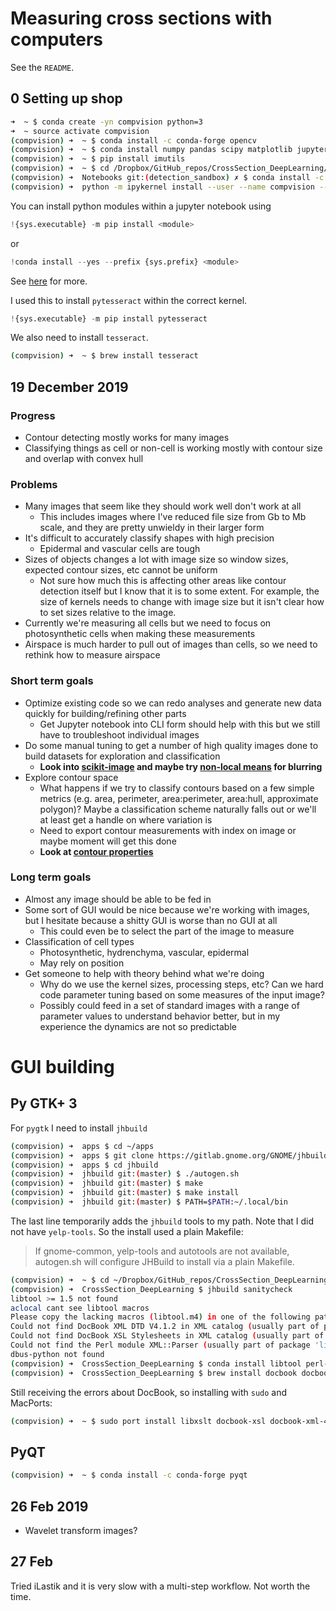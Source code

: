 # Measuring cross sections with computers
See the `README`.

## 0 Setting up shop
```bash
➜  ~ $ conda create -yn compvision python=3
➜  ~ source activate compvision
(compvision) ➜  ~ $ conda install -c conda-forge opencv
(compvision) ➜  ~ $ conda install numpy pandas scipy matplotlib jupyter_core
(compvision) ➜  ~ $ pip install imutils
(compvision) ➜  ~ $ cd /Dropbox/GitHub_repos/CrossSection_DeepLearning/Notebooks
(compvision) ➜  Notebooks git:(detection_sandbox) ✗ $ conda install -c conda-forge pillow
(compvision) ➜  python -m ipykernel install --user --name compvision --display-name "Computer Vision (compvision)"
```

You can install python modules within a jupyter notebook using

```python
!{sys.executable} -m pip install <module>
```

or

```python
!conda install --yes --prefix {sys.prefix} <module>
```

See [here](https://jakevdp.github.io/blog/2017/12/05/installing-python-packages-from-jupyter/) for more.

I used this to install `pytesseract` within the correct kernel.

```python
!{sys.executable} -m pip install pytesseract
```

We also need to install `tesseract`.

```bash
(compvision) ➜  ~ $ brew install tesseract
```

## 19 December 2019
### Progress
- Contour detecting mostly works for many images
- Classifying things as cell or non-cell is working mostly with contour size and overlap with convex hull

### Problems
- Many images that seem like they should work well don't work at all
  - This includes images where I've reduced file size from Gb to Mb scale, and they are pretty unwieldy in their larger form
- It's difficult to accurately classify shapes with high precision
  - Epidermal and vascular cells are tough
- Sizes of objects changes a lot with image size so window sizes, expected contour sizes, etc cannot be uniform
  - Not sure how much this is affecting other areas like contour detection itself but I know that it is to some extent. For example, the size of kernels needs to change with image size but it isn't clear how to set sizes relative to the image.
- Currently we're measuring all cells but we need to focus on photosynthetic cells when making these measurements
- Airspace is much harder to pull out of images than cells, so we need to rethink how to measure airspace

### Short term goals
- Optimize existing code so we can redo analyses and generate new data quickly for building/refining other parts
  - Get Jupyter notebook into CLI form should help with this but we still have to troubleshoot individual images
- Do some manual tuning to get a number of high quality images done to build datasets for exploration and classification
  - **Look into [scikit-image](https://scikit-image.org/docs/dev/auto_examples/edges/plot_contours.html) and maybe try [non-local means](https://scikit-image.org/docs/dev/auto_examples/filters/plot_nonlocal_means.html?highlight=non%20local%20means) for blurring**
- Explore contour space
  - What happens if we try to classify contours based on a few simple metrics (e.g. area, perimeter, area:perimeter, area:hull, approximate polygon)? Maybe a classification scheme naturally falls out or we'll at least get a handle on where variation is
  - Need to export contour measurements with index on image or maybe moment will get this done
  - **Look at [contour properties](https://docs.opencv.org/master/d1/d32/tutorial_py_contour_properties.html)**

### Long term goals
- Almost any image should be able to be fed in
- Some sort of GUI would be nice because we're working with images, but I hesitate because a shitty GUI is worse than no GUI at all
  - This could even be to select the part of the image to measure
- Classification of cell types
  - Photosynthetic, hydrenchyma, vascular, epidermal
  - May rely on position
- Get someone to help with theory behind what we're doing
  - Why do we use the kernel sizes, processing steps, etc? Can we hard code parameter tuning based on some measures of the input image?
  - Possibly could feed in a set of standard images with a range of parameter values to understand behavior better, but in my experience the dynamics are not so predictable


# GUI building
## Py GTK+ 3
For `pygtk` I need to install `jhbuild`

```bash
(compvision) ➜  apps $ cd ~/apps
(compvision) ➜  apps $ git clone https://gitlab.gnome.org/GNOME/jhbuild.git
(compvision) ➜  apps $ cd jhbuild
(compvision) ➜  jhbuild git:(master) $ ./autogen.sh
(compvision) ➜  jhbuild git:(master) $ make
(compvision) ➜  jhbuild git:(master) $ make install
(compvision) ➜  jhbuild git:(master) $ PATH=$PATH:~/.local/bin
```

The last line temporarily adds the `jhbuild` tools to my path. Note that I did not have `yelp-tools`. So the install used a plain Makefile:
> If gnome-common, yelp-tools and autotools are not available, autogen.sh will configure JHBuild to install via a plain Makefile.

```bash
(compvision) ➜  ~ $ cd ~/Dropbox/GitHub_repos/CrossSection_DeepLearning
(compvision) ➜  CrossSection_DeepLearning $ jhbuild sanitycheck
libtool >= 1.5 not found
aclocal cant see libtool macros
Please copy the lacking macros (libtool.m4) in one of the following paths: /Users/iangilman/jhbuild/install/share/aclocal, /usr/share/aclocal, /Users/iangilman/miniconda3/envs/compvision/share/aclocal
Could not find DocBook XML DTD V4.1.2 in XML catalog (usually part of package 'docbook-xsl')
Could not find DocBook XSL Stylesheets in XML catalog (usually part of package 'docbook-xsl')
Could not find the Perl module XML::Parser (usually part of package 'libxml-parser-perl' or 'perl-XML-Parser')
dbus-python not found
(compvision) ➜  CrossSection_DeepLearning $ conda install libtool perl-XML-Parser dbus-python
(compvision) ➜  CrossSection_DeepLearning $ brew install docbook docbook-xsld
```

Still receiving the errors about DocBook, so installing with `sudo` and MacPorts:

```bash
(compvision) ➜  ~ $ sudo port install libxslt docbook-xsl docbook-xml-4.2
```

## PyQT

```bash
(compvision) ➜  ~ $ conda install -c conda-forge pyqt
```
## 26 Feb 2019
- Wavelet transform images?

## 27 Feb
Tried iLastik and it is very slow with a multi-step workflow. Not worth the time.
